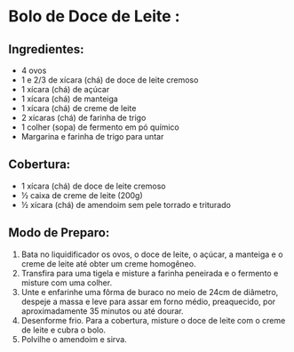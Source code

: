 # Bolo de Doce de Leite :
<h2> Ingredientes: </h2>

* 4 ovos
* 1 e 2/3 de xícara (chá) de doce de leite cremoso
* 1 xícara (chá) de açúcar
* 1 xícara (chá) de manteiga
* 1 xícara (chá) de creme de leite
* 2 xícaras (chá) de farinha de trigo
* 1 colher (sopa) de fermento em pó químico
* Margarina e farinha de trigo para untar

<h2>Cobertura:</h2>

* 1 xícara (chá) de doce de leite cremoso
* ½  caixa de creme de leite (200g)
* ½  xícara (chá) de amendoim sem pele torrado e triturado

<h2>Modo de Preparo:</h2>

1. Bata no liquidificador os ovos, o doce de leite, o açúcar, a manteiga e o creme de leite até obter um creme homogêneo.
2. Transfira para uma tigela e misture a farinha peneirada e o fermento e misture com uma colher.
3. Unte e enfarinhe uma fôrma de buraco no meio de 24cm de diâmetro, despeje a massa e leve para assar em forno médio, preaquecido, por aproximadamente 35 minutos ou até dourar.
4. Desenforme frio. Para a cobertura, misture o doce de leite com o creme de leite e cubra o bolo.
5. Polvilhe o amendoim e sirva.